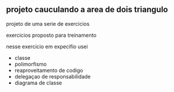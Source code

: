 ## projeto cauculando a area de dois triangulo

projeto de uma serie de exercicios 

exercicios proposto para treinamento 

nesse exercicio em expecifio usei

- classe
- polimorfismo
- reaproveitamento de codigo
- delegaçao de responsabilidade
- diagrama de classe


